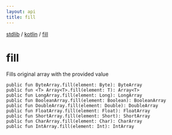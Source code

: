 ```yaml
---
layout: api
title: fill
---
```

[stdlib](../index.html) / [kotlin](index.html) / [fill](fill.html)

# fill
Fills original array with the provided value
```
public fun ByteArray.fill(element: Byte): ByteArray
public fun <T> Array<T>.fill(element: T): Array<T>
public fun LongArray.fill(element: Long): LongArray
public fun BooleanArray.fill(element: Boolean): BooleanArray
public fun DoubleArray.fill(element: Double): DoubleArray
public fun FloatArray.fill(element: Float): FloatArray
public fun ShortArray.fill(element: Short): ShortArray
public fun CharArray.fill(element: Char): CharArray
public fun IntArray.fill(element: Int): IntArray
```

